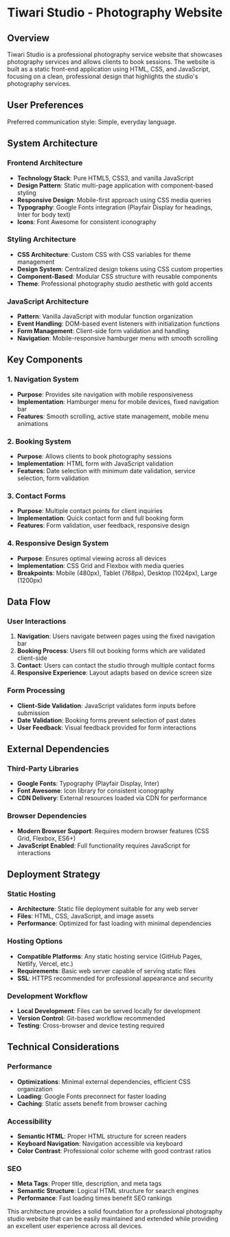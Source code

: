 # Tiwari Studio - Photography Website

## Overview

Tiwari Studio is a professional photography service website that showcases photography services and allows clients to book sessions. The website is built as a static front-end application using HTML, CSS, and JavaScript, focusing on a clean, professional design that highlights the studio's photography services.

## User Preferences

Preferred communication style: Simple, everyday language.

## System Architecture

### Frontend Architecture
- **Technology Stack**: Pure HTML5, CSS3, and vanilla JavaScript
- **Design Pattern**: Static multi-page application with component-based styling
- **Responsive Design**: Mobile-first approach using CSS media queries
- **Typography**: Google Fonts integration (Playfair Display for headings, Inter for body text)
- **Icons**: Font Awesome for consistent iconography

### Styling Architecture
- **CSS Architecture**: Custom CSS with CSS variables for theme management
- **Design System**: Centralized design tokens using CSS custom properties
- **Component-Based**: Modular CSS structure with reusable components
- **Theme**: Professional photography studio aesthetic with gold accents

### JavaScript Architecture
- **Pattern**: Vanilla JavaScript with modular function organization
- **Event Handling**: DOM-based event listeners with initialization functions
- **Form Management**: Client-side form validation and handling
- **Navigation**: Mobile-responsive hamburger menu with smooth scrolling

## Key Components

### 1. Navigation System
- **Purpose**: Provides site navigation with mobile responsiveness
- **Implementation**: Hamburger menu for mobile devices, fixed navigation bar
- **Features**: Smooth scrolling, active state management, mobile menu animations

### 2. Booking System
- **Purpose**: Allows clients to book photography sessions
- **Implementation**: HTML form with JavaScript validation
- **Features**: Date selection with minimum date validation, service selection, form validation

### 3. Contact Forms
- **Purpose**: Multiple contact points for client inquiries
- **Implementation**: Quick contact form and full booking form
- **Features**: Form validation, user feedback, responsive design

### 4. Responsive Design System
- **Purpose**: Ensures optimal viewing across all devices
- **Implementation**: CSS Grid and Flexbox with media queries
- **Breakpoints**: Mobile (480px), Tablet (768px), Desktop (1024px), Large (1200px)

## Data Flow

### User Interactions
1. **Navigation**: Users navigate between pages using the fixed navigation bar
2. **Booking Process**: Users fill out booking forms which are validated client-side
3. **Contact**: Users can contact the studio through multiple contact forms
4. **Responsive Experience**: Layout adapts based on device screen size

### Form Processing
- **Client-Side Validation**: JavaScript validates form inputs before submission
- **Date Validation**: Booking forms prevent selection of past dates
- **User Feedback**: Visual feedback provided for form interactions

## External Dependencies

### Third-Party Libraries
- **Google Fonts**: Typography (Playfair Display, Inter)
- **Font Awesome**: Icon library for consistent iconography
- **CDN Delivery**: External resources loaded via CDN for performance

### Browser Dependencies
- **Modern Browser Support**: Requires modern browser features (CSS Grid, Flexbox, ES6+)
- **JavaScript Enabled**: Full functionality requires JavaScript for interactions

## Deployment Strategy

### Static Hosting
- **Architecture**: Static file deployment suitable for any web server
- **Files**: HTML, CSS, JavaScript, and image assets
- **Performance**: Optimized for fast loading with minimal dependencies

### Hosting Options
- **Compatible Platforms**: Any static hosting service (GitHub Pages, Netlify, Vercel, etc.)
- **Requirements**: Basic web server capable of serving static files
- **SSL**: HTTPS recommended for professional appearance and security

### Development Workflow
- **Local Development**: Files can be served locally for development
- **Version Control**: Git-based workflow recommended
- **Testing**: Cross-browser and device testing required

## Technical Considerations

### Performance
- **Optimizations**: Minimal external dependencies, efficient CSS organization
- **Loading**: Google Fonts preconnect for faster loading
- **Caching**: Static assets benefit from browser caching

### Accessibility
- **Semantic HTML**: Proper HTML structure for screen readers
- **Keyboard Navigation**: Navigation accessible via keyboard
- **Color Contrast**: Professional color scheme with good contrast ratios

### SEO
- **Meta Tags**: Proper title, description, and meta tags
- **Semantic Structure**: Logical HTML structure for search engines
- **Performance**: Fast loading times benefit SEO rankings

This architecture provides a solid foundation for a professional photography studio website that can be easily maintained and extended while providing an excellent user experience across all devices.